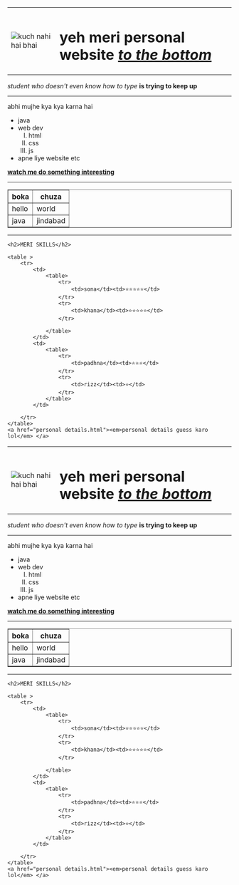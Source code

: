 <!DOCTYPE html>
<html lang="en">
<head>
    <meta charset="UTF-8">
    <meta http-equiv="X-UA-Compatible" content="IE=edge">
    <meta name="viewport" content="width=device-width, initial-scale=1.0">
    <title>chutiyapa</title>
</head>
<body>
    <table cellspacing="20">
        <tr>
            <td> <img src="https://marmelab.com/images/blog/ascii-art-converter/homer.png" alt="kuch nahi hai bhai"></td>
            <td><h1>yeh meri personal website <a href="https://www.youtube.com/watch?v=dQw4w9WgXcQ"> <i>to the bottom</i></a></h1></td>
        </tr>
    </table>
    <p><em>student who doesn't even know how to type</em> <strong>is trying to keep up</strong> </p>
    <hr size="4" noshade="2">
    <p>abhi mujhe kya kya karna hai</p>
    <ul>
        <li>java</li>
        <li>web dev
            <ol type="I" >
            <li>html</li>
            <li>css</li>
            <li>js</li>
            </ol>
        </li>
        <li>apne liye website etc</li>
    </ul>
    <a href="https://www.youtube.com/watch?v=dQw4w9WgXcQ"> <strong><en>watch me do something interesting</en></strong></a>
    <hr size="4" noshade="2">
    <table border="1" >
        <thead>
            <tr >
                <th>boka </th>
                <th>chuza</th>
            </tr>
        </thead>
        <tr>
            <td>hello</td>
            <td>world</td>
        </tr>
        <tr>
            <td>java</td>
            <td>jindabad</td>
        </tr>
    </table>
    <hr size="4" noshade="2">


    <h2>MERI SKILLS</h2>
    
    <table >
        <tr>
            <td>
                <table>
                    <tr>
                        <td>sona</td><td>⭐⭐⭐⭐⭐</td>
                    </tr>
                    <tr>
                        <td>khana</td><td>⭐⭐⭐⭐⭐</td>
                    </tr>
               
                </table>
            </td>
            <td>
                <table>
                    <tr>
                        <td>padhna</td><td>⭐⭐⭐</td>
                    </tr>
                    <tr>
                        <td>rizz</td><td>⭐</td>
                    </tr>
                </table>
            </td>

        </tr>
    </table>
    <a href="personal details.html"><em>personal details guess karo lol</em> </a>
</body>
</html><!DOCTYPE html>
<html lang="en">
<head>
    <meta charset="UTF-8">
    <meta http-equiv="X-UA-Compatible" content="IE=edge">
    <meta name="viewport" content="width=device-width, initial-scale=1.0">
    <title>chutiyapa</title>
</head>
<body>
    <table cellspacing="20">
        <tr>
            <td> <img src="https://marmelab.com/images/blog/ascii-art-converter/homer.png" alt="kuch nahi hai bhai"></td>
            <td><h1>yeh meri personal website <a href="https://www.youtube.com/watch?v=dQw4w9WgXcQ"> <i>to the bottom</i></a></h1></td>
        </tr>
    </table>
    <p><em>student who doesn't even know how to type</em> <strong>is trying to keep up</strong> </p>
    <hr size="4" noshade="2">
    <p>abhi mujhe kya kya karna hai</p>
    <ul>
        <li>java</li>
        <li>web dev
            <ol type="I" >
            <li>html</li>
            <li>css</li>
            <li>js</li>
            </ol>
        </li>
        <li>apne liye website etc</li>
    </ul>
    <a href="https://www.youtube.com/watch?v=dQw4w9WgXcQ"> <strong><en>watch me do something interesting</en></strong></a>
    <hr size="4" noshade="2">
    <table border="1" >
        <thead>
            <tr >
                <th>boka </th>
                <th>chuza</th>
            </tr>
        </thead>
        <tr>
            <td>hello</td>
            <td>world</td>
        </tr>
        <tr>
            <td>java</td>
            <td>jindabad</td>
        </tr>
    </table>
    <hr size="4" noshade="2">


    <h2>MERI SKILLS</h2>
    
    <table >
        <tr>
            <td>
                <table>
                    <tr>
                        <td>sona</td><td>⭐⭐⭐⭐⭐</td>
                    </tr>
                    <tr>
                        <td>khana</td><td>⭐⭐⭐⭐⭐</td>
                    </tr>
               
                </table>
            </td>
            <td>
                <table>
                    <tr>
                        <td>padhna</td><td>⭐⭐⭐</td>
                    </tr>
                    <tr>
                        <td>rizz</td><td>⭐</td>
                    </tr>
                </table>
            </td>

        </tr>
    </table>
    <a href="personal details.html"><em>personal details guess karo lol</em> </a>
</body>
</html>
